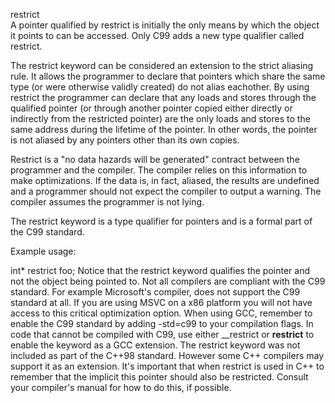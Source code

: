 restrict  
A pointer qualified by restrict is initially the only means by which the object it points to can be accessed. Only C99 adds a new type qualifier called restrict.

The restrict keyword can be considered an extension to the strict aliasing rule. It allows the programmer to declare that pointers which share the same type (or were otherwise validly created) do not alias eachother. By using restrict the programmer can declare that any loads and stores through the qualified pointer (or through another pointer copied either directly or indirectly from the restricted pointer) are the only loads and stores to the same address during the lifetime of the pointer. In other words, the pointer is not aliased by any pointers other than its own copies.

Restrict is a "no data hazards will be generated" contract between the programmer and the compiler. The compiler relies on this information to make optimizations. If the data is, in fact, aliased, the results are undefined and a programmer should not expect the compiler to output a warning. The compiler assumes the programmer is not lying.

The restrict keyword is a type qualifier for pointers and is a formal part of the C99 standard.

Example usage:

int* restrict foo;
Notice that the restrict keyword qualifies the pointer and not the object being pointed to.
Not all compilers are compliant with the C99 standard. For example Microsoft's compiler, does not support the C99 standard at all. If you are using MSVC on a x86 platform you will not have access to this critical optimization option.
When using GCC, remember to enable the C99 standard by adding -std=c99 to your compilation flags. In code that cannot be compiled with C99, use either __restrict or __restrict__ to enable the keyword as a GCC extension.
The restrict keyword was not included as part of the C++98 standard. However some C++ compilers may support it as an extension. It's important that when restrict is used in C++ to remember that the implicit this pointer should also be restricted. Consult your compiler's manual for how to do this, if possible. 
